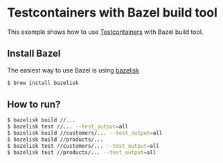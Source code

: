 # Testcontainers with Bazel build tool

This example shows how to use [Testcontainers](https://www.testcontainers.org/) with Bazel build tool.

## Install Bazel
The easiest way to use Bazel is using [bazelisk](https://github.com/bazelbuild/bazelisk)

```bash
$ brew install bazelisk
```

## How to run?

```bash
$ bazelisk build //...
$ bazelisk test //... --test_output=all
$ bazelisk build //customers/... --test_output=all
$ bazelisk build //products/...
$ bazelisk test //customers/... --test_output=all
$ bazelisk test //products/... --test_output=all
```

